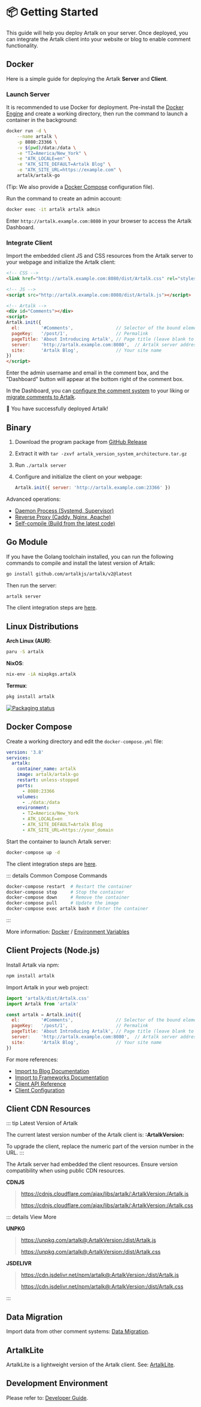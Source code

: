 # 📦 Getting Started

This guide will help you deploy Artalk on your server. Once deployed, you can integrate the Artalk client into your website or blog to enable comment functionality.

## Docker

Here is a simple guide for deploying the Artalk **Server** and **Client**.

### Launch Server

It is recommended to use Docker for deployment. Pre-install the [Docker Engine](https://docs.docker.com/engine/install/) and create a working directory, then run the command to launch a container in the background:

```bash
docker run -d \
    --name artalk \
    -p 8080:23366 \
    -v $(pwd)/data:/data \
    -e "TZ=America/New_York" \
    -e "ATK_LOCALE=en" \
    -e "ATK_SITE_DEFAULT=Artalk Blog" \
    -e "ATK_SITE_URL=https://example.com" \
    artalk/artalk-go
```

(Tip: We also provide a [Docker Compose](#docker-compose) configuration file).

Run the command to create an admin account:

```bash
docker exec -it artalk artalk admin
```

Enter `http://artalk.example.com:8080` in your browser to access the Artalk Dashboard.

### Integrate Client

Import the embedded client JS and CSS resources from the Artalk server to your webpage and initialize the Artalk client:

```html
<!-- CSS -->
<link href="http://artalk.example.com:8080/dist/Artalk.css" rel="stylesheet" />

<!-- JS -->
<script src="http://artalk.example.com:8080/dist/Artalk.js"></script>

<!-- Artalk -->
<div id="Comments"></div>
<script>
Artalk.init({
  el:        '#Comments',                // Selector of the bound element
  pageKey:   '/post/1',                  // Permalink
  pageTitle: 'About Introducing Artalk', // Page title (leave blank to auto-fetch)
  server:    'http://artalk.example.com:8080',  // Artalk server address
  site:      'Artalk Blog',              // Your site name
})
</script>
```

Enter the admin username and email in the comment box, and the "Dashboard" button will appear at the bottom right of the comment box.

In the Dashboard, you can [configure the comment system](./backend/config.md) to your liking or [migrate comments to Artalk](./transfer.md).

🥳 You have successfully deployed Artalk!

## Binary

1. Download the program package from [GitHub Release](https://github.com/ArtalkJS/Artalk/releases)
2. Extract it with `tar -zxvf artalk_version_system_architecture.tar.gz`
3. Run `./artalk server`
4. Configure and initialize the client on your webpage:

   ```js
   Artalk.init({ server: 'http://artalk.example.com:23366' })
   ```

Advanced operations:

- [Daemon Process (Systemd, Supervisor)](./backend/daemon.md)
- [Reverse Proxy (Caddy, Nginx, Apache)](./backend/reverse-proxy.md)
- [Self-compile (Build from the latest code)](https://github.com/ArtalkJS/Artalk/blob/master/CONTRIBUTING.md)

## Go Module

If you have the Golang toolchain installed, you can run the following commands to compile and install the latest version of Artalk:

```bash
go install github.com/artalkjs/artalk/v2@latest
```

Then run the server:

```bash
artalk server
```

The client integration steps are [here](#integrate-client).

## Linux Distributions

**Arch Linux (AUR)**:

```bash
paru -S artalk
```

**NixOS**:

```bash
nix-env -iA nixpkgs.artalk
```

**Termux**:

```bash
pkg install artalk
```

[![Packaging status](https://repology.org/badge/vertical-allrepos/artalk.svg)](https://repology.org/project/artalk/versions)

## Docker Compose

Create a working directory and edit the `docker-compose.yml` file:

```yaml
version: '3.8'
services:
  artalk:
    container_name: artalk
    image: artalk/artalk-go
    restart: unless-stopped
    ports:
      - 8080:23366
    volumes:
      - ./data:/data
    environment:
      - TZ=America/New_York
      - ATK_LOCALE=en
      - ATK_SITE_DEFAULT=Artalk Blog
      - ATK_SITE_URL=https://your_domain
```

Start the container to launch Artalk server:

```bash
docker-compose up -d
```

The client integration steps are [here](#integrate-client).

::: details Common Compose Commands

```bash
docker-compose restart  # Restart the container
docker-compose stop     # Stop the container
docker-compose down     # Remove the container
docker-compose pull     # Update the image
docker-compose exec artalk bash # Enter the container
```

:::

More information: [Docker](./backend/docker.md) / [Environment Variables](./env.md)

## Client Projects (Node.js)

Install Artalk via npm:

```bash
npm install artalk
```

Import Artalk in your web project:

```js
import 'artalk/dist/Artalk.css'
import Artalk from 'artalk'

const artalk = Artalk.init({
  el:        '#Comments',                // Selector of the bound element
  pageKey:   '/post/1',                  // Permalink
  pageTitle: 'About Introducing Artalk', // Page title (leave blank to auto-fetch)
  server:    'http://artalk.example.com:8080',  // Artalk server address
  site:      'Artalk Blog',              // Your site name
})
```

For more references:

- [Import to Blog Documentation](../develop/import-blog.md)
- [Import to Frameworks Documentation](../develop/import-framework.md)
- [Client API Reference](../develop/fe-api.md)
- [Client Configuration](./frontend/config.md)

## Client CDN Resources

::: tip Latest Version of Artalk

The current latest version number of the Artalk client is: **:ArtalkVersion:**

To upgrade the client, replace the numeric part of the version number in the URL.
:::

The Artalk server had embedded the client resources. Ensure version compatibility when using public CDN resources.

**CDNJS**

> <https://cdnjs.cloudflare.com/ajax/libs/artalk/:ArtalkVersion:/Artalk.js>
>
> <https://cdnjs.cloudflare.com/ajax/libs/artalk/:ArtalkVersion:/Artalk.css>

::: details View More

**UNPKG**

> <https://unpkg.com/artalk@:ArtalkVersion:/dist/Artalk.js>
>
> <https://unpkg.com/artalk@:ArtalkVersion:/dist/Artalk.css>

**JSDELIVR**

> <https://cdn.jsdelivr.net/npm/artalk@:ArtalkVersion:/dist/Artalk.js>
>
> <https://cdn.jsdelivr.net/npm/artalk@:ArtalkVersion:/dist/Artalk.css>

:::

## Data Migration

Import data from other comment systems: [Data Migration](./transfer.md).

## ArtalkLite

ArtalkLite is a lightweight version of the Artalk client. See: [ArtalkLite](./frontend/artalk-lite.md).

## Development Environment

Please refer to: [Developer Guide](https://github.com/ArtalkJS/Artalk/blob/master/CONTRIBUTING.md).
